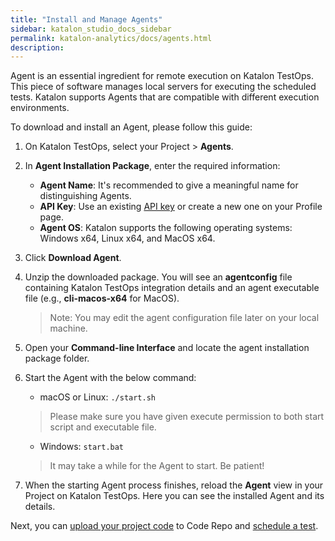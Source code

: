 ```yaml
---
title: "Install and Manage Agents" 
sidebar: katalon_studio_docs_sidebar
permalink: katalon-analytics/docs/agents.html 
description: 
---
```

Agent is an essential ingredient for remote execution on Katalon TestOps. This piece of software manages local servers for executing the scheduled tests. Katalon supports Agents that are compatible with different execution environments.

To download and install an Agent, please follow this guide:

1. On Katalon TestOps, select your Project > **Agents**.
2. In **Agent Installation Package**, enter the required information:
    * **Agent Name**: It's recommended to give a meaningful name for distinguishing Agents.
    * **API Key**: Use an existing [API key](/katalon-analytics/docs/ka-api-key) or create a new one on your Profile page.
    * **Agent OS**: Katalon supports the following operating systems: Windows x64, Linux x64, and MacOS x64.
3. Click **Download Agent**.
4. Unzip the downloaded package. You will see an **agentconfig** file containing Katalon TestOps integration details and an agent executable file (e.g., **cli-macos-x64** for MacOS).
    > Note: You may edit the agent configuration file later on your local machine.
5. Open your **Command-line Interface** and locate the agent installation package folder.
6. Start the Agent with the below command:

   * macOS or Linux: `./start.sh`
   > Please make sure you have given execute permission to both start script and executable file.
   * Windows: `start.bat`

    > It may take a while for the Agent to start. Be patient!

7. When the starting Agent process finishes, reload the **Agent** view in your Project on Katalon TestOps. Here you can see the installed Agent and its details.

Next, you can [upload your project code](/katalon-analytics/docs/code-repo) to Code Repo and [schedule a test](/katalon-analytics/docs/kt-scheduler).

